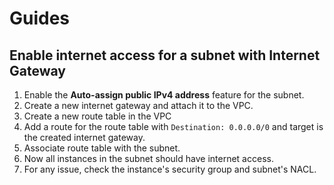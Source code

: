 # Guides

## Enable internet access for a subnet with Internet Gateway

1. Enable the **Auto-assign public IPv4 address** feature for the subnet.
1. Create a new internet gateway and attach it to the VPC.
1. Create a new route table in the VPC
1. Add a route for the route table with `Destination: 0.0.0.0/0` and target is the created internet gateway.
1. Associate route table with the subnet.
1. Now all instances in the subnet should have internet access.
1. For any issue, check the instance's security group and subnet's NACL.
